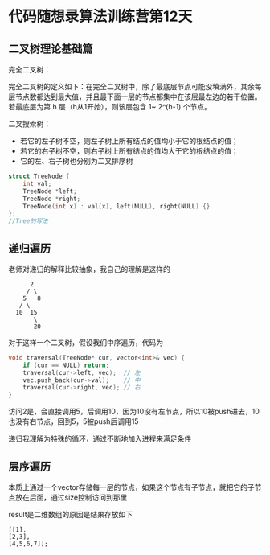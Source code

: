 # 代码随想录算法训练营第12天

## 二叉树理论基础篇

完全二叉树：

完全二叉树的定义如下：在完全二叉树中，除了最底层节点可能没填满外，其余每层节点数都达到最大值，并且最下面一层的节点都集中在该层最左边的若干位置。若最底层为第 h 层（h从1开始），则该层包含 1~ 2^(h-1) 个节点。

二叉搜索树：

- 若它的左子树不空，则左子树上所有结点的值均小于它的根结点的值；
- 若它的右子树不空，则右子树上所有结点的值均大于它的根结点的值；
- 它的左、右子树也分别为二叉排序树

```cpp
struct TreeNode {
    int val;
    TreeNode *left;
    TreeNode *right;
    TreeNode(int x) : val(x), left(NULL), right(NULL) {}
};
//Tree的写法
```

## 递归遍历

老师对递归的解释比较抽象，我自己的理解是这样的

```
      2
     / \
    5   8
   / \
  10  15
       \
       20
```

对于这样一个二叉树，假设我们中序遍历，代码为

```cpp
void traversal(TreeNode* cur, vector<int>& vec) {
    if (cur == NULL) return;
    traversal(cur->left, vec);  // 左
    vec.push_back(cur->val);    // 中
    traversal(cur->right, vec); // 右
}
```

访问2是，会直接调用5，后调用10，因为10没有左节点，所以10被push进去，10也没有右节点，回到5，5被push后调用15

递归我理解为特殊的循环，通过不断地加入进程来满足条件

## 层序遍历 

本质上通过一个vector存储每一层的节点，如果这个节点有子节点，就把它的子节点放在后面，通过size控制访问到那里

result是二维数组的原因是结果存放如下

```
[[1],
[2,3],
[4,5,6,7]];
```

